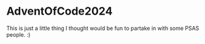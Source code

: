 # AdventOfCode2024

This is just a little thing I thought would be fun to partake in with some PSAS people. :)
